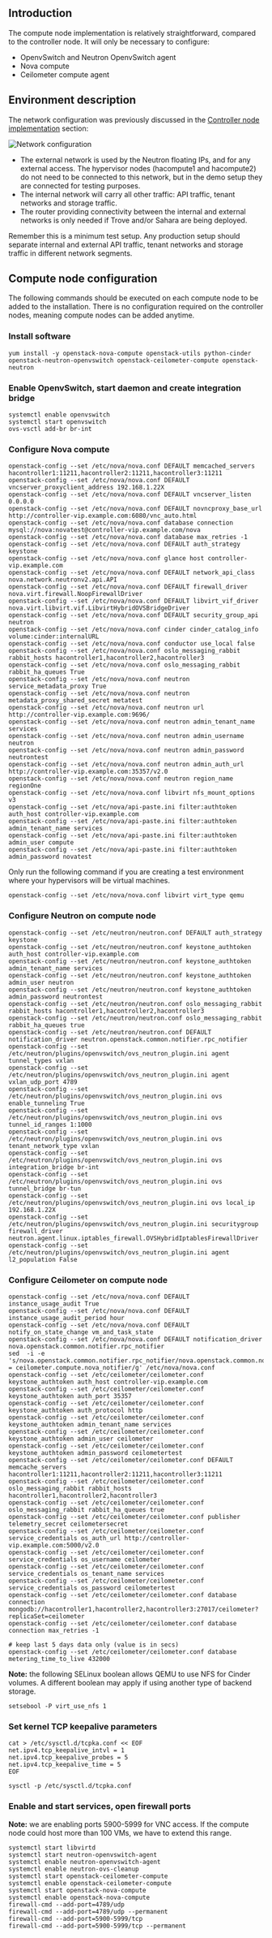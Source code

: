 Introduction
------------

The compute node implementation is relatively straightforward, compared to the controller node. It will only be necessary to configure:

-   OpenvSwitch and Neutron OpenvSwitch agent
-   Nova compute
-   Ceilometer compute agent

Environment description
-----------------------

The network configuration was previously discussed in the [Controller node implementation](controller-node.md) section:

![](Controller-network.jpg "Network configuration")

-   The external network is used by the Neutron floating IPs, and for any external access. The hypervisor nodes (hacompute1 and hacompute2) do not need to be connected to this network, but in the demo setup they are connected for testing purposes.
-   The internal network will carry all other traffic: API traffic, tenant networks and storage traffic.
-   The router providing connectivity between the internal and external networks is only needed if Trove and/or Sahara are being deployed.

Remember this is a minimum test setup. Any production setup should separate internal and external API traffic, tenant networks and storage traffic in different network segments.

Compute node configuration
--------------------------

The following commands should be executed on each compute node to be added to the installation. There is no configuration required on the controller nodes, meaning compute nodes can be added anytime.

### Install software

    yum install -y openstack-nova-compute openstack-utils python-cinder openstack-neutron-openvswitch openstack-ceilometer-compute openstack-neutron

### Enable OpenvSwitch, start daemon and create integration bridge

    systemctl enable openvswitch
    systemctl start openvswitch
    ovs-vsctl add-br br-int

### Configure Nova compute

    openstack-config --set /etc/nova/nova.conf DEFAULT memcached_servers hacontroller1:11211,hacontroller2:11211,hacontroller3:11211
    openstack-config --set /etc/nova/nova.conf DEFAULT vncserver_proxyclient_address 192.168.1.22X
    openstack-config --set /etc/nova/nova.conf DEFAULT vncserver_listen 0.0.0.0
    openstack-config --set /etc/nova/nova.conf DEFAULT novncproxy_base_url http://controller-vip.example.com:6080/vnc_auto.html
    openstack-config --set /etc/nova/nova.conf database connection mysql://nova:novatest@controller-vip.example.com/nova
    openstack-config --set /etc/nova/nova.conf database max_retries -1
    openstack-config --set /etc/nova/nova.conf DEFAULT auth_strategy keystone
    openstack-config --set /etc/nova/nova.conf glance host controller-vip.example.com
    openstack-config --set /etc/nova/nova.conf DEFAULT network_api_class nova.network.neutronv2.api.API
    openstack-config --set /etc/nova/nova.conf DEFAULT firewall_driver nova.virt.firewall.NoopFirewallDriver
    openstack-config --set /etc/nova/nova.conf DEFAULT libvirt_vif_driver nova.virt.libvirt.vif.LibvirtHybridOVSBridgeDriver
    openstack-config --set /etc/nova/nova.conf DEFAULT security_group_api neutron
    openstack-config --set /etc/nova/nova.conf cinder cinder_catalog_info volume:cinder:internalURL
    openstack-config --set /etc/nova/nova.conf conductor use_local false
    openstack-config --set /etc/nova/nova.conf oslo_messaging_rabbit rabbit_hosts hacontroller1,hacontroller2,hacontroller3
    openstack-config --set /etc/nova/nova.conf oslo_messaging_rabbit rabbit_ha_queues True
    openstack-config --set /etc/nova/nova.conf neutron service_metadata_proxy True
    openstack-config --set /etc/nova/nova.conf neutron metadata_proxy_shared_secret metatest
    openstack-config --set /etc/nova/nova.conf neutron url http://controller-vip.example.com:9696/
    openstack-config --set /etc/nova/nova.conf neutron admin_tenant_name services
    openstack-config --set /etc/nova/nova.conf neutron admin_username neutron
    openstack-config --set /etc/nova/nova.conf neutron admin_password neutrontest
    openstack-config --set /etc/nova/nova.conf neutron admin_auth_url http://controller-vip.example.com:35357/v2.0
    openstack-config --set /etc/nova/nova.conf neutron region_name regionOne
    openstack-config --set /etc/nova/nova.conf libvirt nfs_mount_options v3
    openstack-config --set /etc/nova/api-paste.ini filter:authtoken auth_host controller-vip.example.com
    openstack-config --set /etc/nova/api-paste.ini filter:authtoken admin_tenant_name services
    openstack-config --set /etc/nova/api-paste.ini filter:authtoken admin_user compute
    openstack-config --set /etc/nova/api-paste.ini filter:authtoken admin_password novatest

Only run the following command if you are creating a test environment where your hypervisors will be virtual machines.

    openstack-config --set /etc/nova/nova.conf libvirt virt_type qemu

### Configure Neutron on compute node

    openstack-config --set /etc/neutron/neutron.conf DEFAULT auth_strategy keystone
    openstack-config --set /etc/neutron/neutron.conf keystone_authtoken auth_host controller-vip.example.com
    openstack-config --set /etc/neutron/neutron.conf keystone_authtoken admin_tenant_name services
    openstack-config --set /etc/neutron/neutron.conf keystone_authtoken admin_user neutron
    openstack-config --set /etc/neutron/neutron.conf keystone_authtoken admin_password neutrontest
    openstack-config --set /etc/neutron/neutron.conf oslo_messaging_rabbit rabbit_hosts hacontroller1,hacontroller2,hacontroller3
    openstack-config --set /etc/neutron/neutron.conf oslo_messaging_rabbit rabbit_ha_queues true
    openstack-config --set /etc/neutron/neutron.conf DEFAULT notification_driver neutron.openstack.common.notifier.rpc_notifier
    openstack-config --set /etc/neutron/plugins/openvswitch/ovs_neutron_plugin.ini agent tunnel_types vxlan
    openstack-config --set /etc/neutron/plugins/openvswitch/ovs_neutron_plugin.ini agent vxlan_udp_port 4789
    openstack-config --set /etc/neutron/plugins/openvswitch/ovs_neutron_plugin.ini ovs enable_tunneling True
    openstack-config --set /etc/neutron/plugins/openvswitch/ovs_neutron_plugin.ini ovs tunnel_id_ranges 1:1000
    openstack-config --set /etc/neutron/plugins/openvswitch/ovs_neutron_plugin.ini ovs tenant_network_type vxlan
    openstack-config --set /etc/neutron/plugins/openvswitch/ovs_neutron_plugin.ini ovs integration_bridge br-int
    openstack-config --set /etc/neutron/plugins/openvswitch/ovs_neutron_plugin.ini ovs tunnel_bridge br-tun
    openstack-config --set /etc/neutron/plugins/openvswitch/ovs_neutron_plugin.ini ovs local_ip 192.168.1.22X
    openstack-config --set /etc/neutron/plugins/openvswitch/ovs_neutron_plugin.ini securitygroup firewall_driver neutron.agent.linux.iptables_firewall.OVSHybridIptablesFirewallDriver
    openstack-config --set /etc/neutron/plugins/openvswitch/ovs_neutron_plugin.ini agent l2_population False

### Configure Ceilometer on compute node

    openstack-config --set /etc/nova/nova.conf DEFAULT instance_usage_audit True
    openstack-config --set /etc/nova/nova.conf DEFAULT instance_usage_audit_period hour
    openstack-config --set /etc/nova/nova.conf DEFAULT notify_on_state_change vm_and_task_state
    openstack-config --set /etc/nova/nova.conf DEFAULT notification_driver nova.openstack.common.notifier.rpc_notifier
    sed  -i -e  's/nova.openstack.common.notifier.rpc_notifier/nova.openstack.common.notifier.rpc_notifier\nnotification_driver  = ceilometer.compute.nova_notifier/g' /etc/nova/nova.conf
    openstack-config --set /etc/ceilometer/ceilometer.conf keystone_authtoken auth_host controller-vip.example.com
    openstack-config --set /etc/ceilometer/ceilometer.conf keystone_authtoken auth_port 35357
    openstack-config --set /etc/ceilometer/ceilometer.conf keystone_authtoken auth_protocol http
    openstack-config --set /etc/ceilometer/ceilometer.conf keystone_authtoken admin_tenant_name services
    openstack-config --set /etc/ceilometer/ceilometer.conf keystone_authtoken admin_user ceilometer
    openstack-config --set /etc/ceilometer/ceilometer.conf keystone_authtoken admin_password ceilometertest
    openstack-config --set /etc/ceilometer/ceilometer.conf DEFAULT memcache_servers hacontroller1:11211,hacontroller2:11211,hacontroller3:11211
    openstack-config --set /etc/ceilometer/ceilometer.conf oslo_messaging_rabbit rabbit_hosts hacontroller1,hacontroller2,hacontroller3
    openstack-config --set /etc/ceilometer/ceilometer.conf oslo_messaging_rabbit rabbit_ha_queues true
    openstack-config --set /etc/ceilometer/ceilometer.conf publisher telemetry_secret ceilometersecret
    openstack-config --set /etc/ceilometer/ceilometer.conf service_credentials os_auth_url http://controller-vip.example.com:5000/v2.0
    openstack-config --set /etc/ceilometer/ceilometer.conf service_credentials os_username ceilometer
    openstack-config --set /etc/ceilometer/ceilometer.conf service_credentials os_tenant_name services
    openstack-config --set /etc/ceilometer/ceilometer.conf service_credentials os_password ceilometertest
    openstack-config --set /etc/ceilometer/ceilometer.conf database connection mongodb://hacontroller1,hacontroller2,hacontroller3:27017/ceilometer?replicaSet=ceilometer
    openstack-config --set /etc/ceilometer/ceilometer.conf database connection max_retries -1

    # keep last 5 days data only (value is in secs)
    openstack-config --set /etc/ceilometer/ceilometer.conf database metering_time_to_live 432000

**Note:** the following SELinux boolean allows QEMU to use NFS for Cinder volumes. A different boolean may apply if using another type of backend storage.

    setsebool -P virt_use_nfs 1

### Set kernel TCP keepalive parameters

    cat > /etc/sysctl.d/tcpka.conf << EOF
    net.ipv4.tcp_keepalive_intvl = 1
    net.ipv4.tcp_keepalive_probes = 5
    net.ipv4.tcp_keepalive_time = 5
    EOF

    sysctl -p /etc/sysctl.d/tcpka.conf

### Enable and start services, open firewall ports

**Note:** we are enabling ports 5900-5999 for VNC access. If the compute node could host more than 100 VMs, we have to extend this range.

    systemctl start libvirtd
    systemctl start neutron-openvswitch-agent
    systemctl enable neutron-openvswitch-agent
    systemctl enable neutron-ovs-cleanup
    systemctl start openstack-ceilometer-compute
    systemctl enable openstack-ceilometer-compute
    systemctl start openstack-nova-compute
    systemctl enable openstack-nova-compute
    firewall-cmd --add-port=4789/udp
    firewall-cmd --add-port=4789/udp --permanent
    firewall-cmd --add-port=5900-5999/tcp
    firewall-cmd --add-port=5900-5999/tcp --permanent
